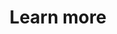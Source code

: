 ---
widget: hero
headless: true  # This file represents a page section.
weight: 10

# ... Put Your Section Options Here (title etc.) ...
title: Learn more
subtitle: 

# Hero image (optional). Enter filename of an image in the assets/media/ folder.
hero_media: ''

# Call to action links (optional).
#   Display link(s) by specifying a URL and label below. Icon is optional for `cta`.
#   Remove a link/note by deleting a cta/note block.
cta:
  url: 'https://en.itu.dk/Programmes/MSc-Programmes/Games'
  label: 
  icon_pack: fas
  icon: info-circle
cta_alt:
  url: ''
  label: 

# Note. An optional note to show underneath the links.
cta_note:
  label: ''
---